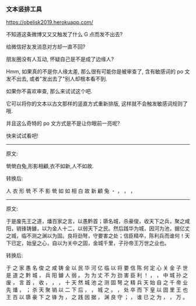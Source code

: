 ### 文本竖排工具

<a href="https://obelisk2019.herokuapp.com/">https://obelisk2019.herokuapp.com/</a>


不知道这条微博又又又触发了什么 G 点而发不出去?

给微信好友发消息对方却一直不回?

朋友圈没有人互动, 怀疑自己是不是成了边缘人?

Hmm, 如果真的不是你人缘太差, 那么很有可能你是被审查了, 含有敏感词的 po 文发不出去, 或者"发出去了"别人却根本看不到.

如果你不喜欢审查, 那么来试试这个吧.

它可以将你的文本以古文那样的竖直方式重新排版, 这样就不会触发敏感词规则了哦.

并且这么奇特的 po 文方式是不是让你眼前一亮呢?

快来试试看吧!

<hr>

原文:

煢煢白兔,形影相顧,衣不如新,人不如故.


转换后:

人 衣 形 煢
不 不 影 煢
如 如 相 白
故 新 顧 兔
・ ， ， ，

<hr>

原文:

于是废先王之道，燔百家之言，以愚黔首；隳名城，杀豪俊，收天下之兵，聚之咸阳，销锋铸鐻，以为金人十二，以弱天下之民。然后践华为城，因河为池，据亿丈之城，临不测之渊以为固。良将劲弩，守要害之处；信臣精卒，陈利兵而谁何！天下已定，始皇之心，自以为关中之固，金城千里，子孙帝王万世之业也。


转换后:

于 之 家 愚 名 俊 之 咸 铸 金 以 民 华 河 亿 临 以 将 要 信 陈 何 定 心 关 金 子 世 
是 道 之 黔 城 ， 兵 阳 鐻 人 弱 。 为 为 丈 不 为 劲 害 臣 利 ！ ， ， 中 城 孙 之 
废 ， 言 首 ， 收 ， ， ， 十 天 然 城 池 之 测 固 弩 之 精 兵 天 始 自 之 千 帝 业 
先 燔 ， ； 杀 天 聚 销 以 二 下 后 ， ， 城 之 。 ， 处 卒 而 下 皇 以 固 里 王 也 
王 百 以 隳 豪 下 之 锋 为 ， 之 践 因 据 ， 渊 良 守 ； ， 谁 已 之 为 ， ， 万 。 

